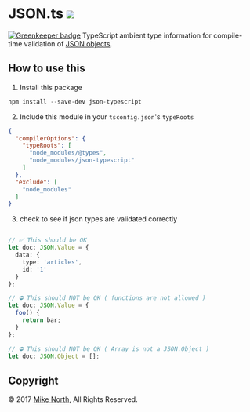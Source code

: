 # JSON.ts <a href="https://travis-ci.org/mike-north/json.ts"  align='right'><img src="https://travis-ci.org/mike-north/json.ts.svg?branch=master"></a>

[![Greenkeeper badge](https://badges.greenkeeper.io/mike-north/json-typescript.svg)](https://greenkeeper.io/)
TypeScript ambient type information for compile-time validation of [JSON objects](https://www.json.org/).

## How to use this

1. Install this package
```js
npm install --save-dev json-typescript
```

2. Include this module in your `tsconfig.json`'s `typeRoots`
```json
{
  "compilerOptions": {
    "typeRoots": [
      "node_modules/@types",
      "node_modules/json-typescript"
    ]
  },
  "exclude": [
    "node_modules"
  ]
}
```

3. check to see if json types are validated correctly

```ts

// ✅ This should be OK
let doc: JSON.Value = {
  data: {
    type: 'articles',
    id: '1'
  }
};

// ⛔️ This should NOT be OK ( functions are not allowed )
let doc: JSON.Value = {
  foo() {
    return bar;
  }
};

// ⛔️ This should NOT be OK ( Array is not a JSON.Object )
let doc: JSON.Object = [];
```

## Copyright
&copy; 2017 [Mike North](https://github.com/mike-north), All Rights Reserved.
